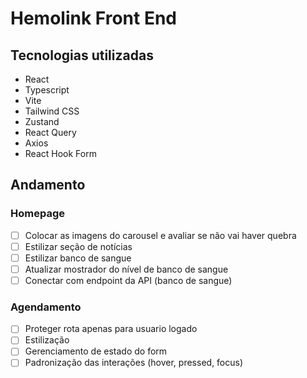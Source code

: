 # Hemolink Front End

## Tecnologias utilizadas

- React
- Typescript
- Vite
- Tailwind CSS
- Zustand
- React Query
- Axios
- React Hook Form

## Andamento

### Homepage

- [ ] Colocar as imagens do carousel e avaliar se não vai haver quebra
- [ ] Estilizar seção de notícias
- [ ] Estilizar banco de sangue
- [ ] Atualizar mostrador do nível de banco de sangue
- [ ] Conectar com endpoint da API (banco de sangue)

### Agendamento

- [ ] Proteger rota apenas para usuario logado
- [ ] Estilização
- [ ] Gerenciamento de estado do form
- [ ] Padronização das interações (hover, pressed, focus)

<!-- https://heroicons.com/ -->
<!-- https://headlessui.dev/react/ -->
<!-- https://tailwindui.com/ -->
